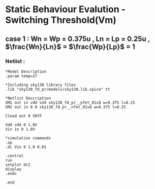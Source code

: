 # Static Behaviour Evalution - Switching Threshold(Vm)

## case 1 : Wn = Wp = 0.375u , Ln = Lp = 0.25u ,  $\frac{Wn}{Ln}$ = $\frac{Wp}{Lp}$ = 1

### Netlist : 
```
*Model Description
.param temp=27

*Including sky130 library files
.lib "sky130_fd_pr/models/sky130.lib.spice" tt

*Netlist Description
XM1 out in vdd vdd sky130_fd_pr__pfet_01v8 w=0.375 l=0.25
XM2 out in 0 0 sky130_fd_pr__nfet_01v8 w=0.375 l=0.25

Cload out 0 50fF

Vdd vdd 0 1.8V
Vin in 0 1.8V

*simulation commands
.op
.dc Vin 0 1.8 0.01

.control
run
setplot dc1
display
.endc

.end
```


